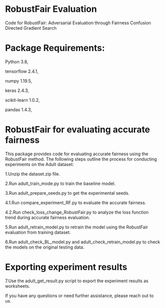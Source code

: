 # RobustFair Evaluation 
Code for RobustFair: Adversarial Evaluation through Fairness Confusion Directed Gradient Search

# Package Requirements:
Python 3.8,

tensorflow 2.4.1,

numpy 1.19.5,

keras 2.4.3,

scikit-learn 1.0.2,

pandas 1.4.3,


# RobustFair for evaluating accurate fairness
This package provides code for evaluating accurate fairness using the RobustFair method. 
The following steps outline the process for conducting experiments on the Adult dataset:

1.Unzip the dataset.zip file.

2.Run adult_train_mode.py to train the baseline model.

3.Run adult_prepare_seeds.py to get the experimental seeds.

4.1.Run compare_experiment_RF.py to evaluate the accurate fairness.

4.2.Run check_loss_change_RobustFair.py to analyze the loss function trend during accurate fairness evaluation.

5.Run adult_retrain_model.py to retrain the model using the RobustFair evaluation from training dataset.

6.Run adult_check_BL_model.py and adult_check_retrain_model.py to check the models on the original testing data.

# Exporting experiment results

7.Use the adult_get_result.py script to export the experiment results as worksheets.


If you have any questions or need further assistance, please reach out to us.

